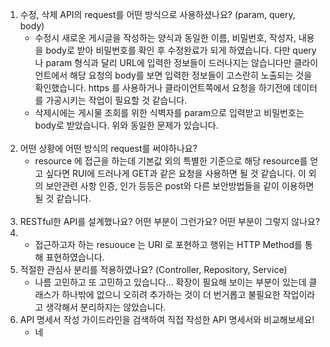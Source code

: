 1. 수정, 삭제 API의 request를 어떤 방식으로 사용하셨나요? (param, query, body)
   - 수정시 새로운 게시글을 작성하는 양식과 동일한 이름, 비밀번호, 작성자, 내용을 body로 받아 비밀번호를 확인 후 수정완료가 되게 하였습니다. 다만 query 나 param 형식과 달리 URL에 입력한 정보들이 드러나지는 않습니다만 클라이언트에서 해당 요청의 body를 보면 입력한 정보들이 고스란히 노출되는 것을 확인했습니다. https 를 사용하거나 클라이언트쪽에서 요청을 하기전에 데이터를 가공시키는 작업이 필요할 것 같습니다.
   - 삭제시에는 게시물 조회를 위한 식벽자를 param으로 입력받고 비밀번호는 body로 받았습니다. 위와 동일한 문제가 있습니다.
   <br/>
2. 어떤 상황에 어떤 방식의 request를 써야하나요?
    - resource 에 접근을 하는데 기본값 외의 특별한 기준으로 해당 resource를 얻고 싶다면 RUI에 드러나게 GET과 같은 요청을 사용하면 될 것 같습니다. 이 외의 보안관련 사항 인증, 인가 등등은 post와 다른 보안방법들을 같이 이용하면 될 것 같습니다.
   <br/> 
3. RESTful한 API를 설계했나요? 어떤 부분이 그런가요? 어떤 부분이 그렇지 않나요?
4. - 접근하고자 하는 resuouce 는 URI 로 포현하고 행위는 HTTP Method를 통해 표현하였습니다.
4. 적절한 관심사 분리를 적용하였나요? (Controller, Repository, Service)
   - 나름 고민하고 또 고민하고 있습니다... 확장이 필요해 보이는 부분이 있는데 클래스가 하나밖에 없으니 오히려 추가하는 것이 더 번거롭고 불필요한 작업이라고 생각해서 분리하지는 않았습니다.
5. API 명세서 작성 가이드라인을 검색하여 직접 작성한 API 명세서와 비교해보세요!
   - 네